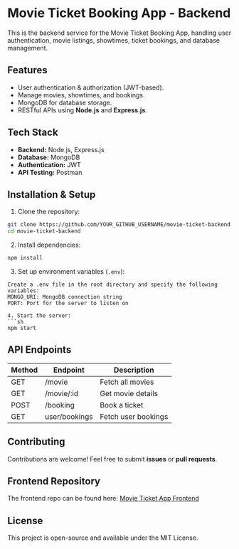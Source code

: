 #  Movie Ticket Booking App - Backend  

This is the backend service for the Movie Ticket Booking App, handling user authentication, movie listings, showtimes, ticket bookings, and database management.  

##  Features  

-  User authentication & authorization (JWT-based).  
-  Manage movies, showtimes, and bookings.  
-  MongoDB for database storage.  
-  RESTful APIs using **Node.js** and **Express.js**.  

##  Tech Stack  

- **Backend:** Node.js, Express.js  
- **Database:** MongoDB  
- **Authentication:** JWT  
- **API Testing:** Postman  


##  Installation & Setup  

1. Clone the repository:  
```sh
git clone https://github.com/YOUR_GITHUB_USERNAME/movie-ticket-backend.git
cd movie-ticket-backend
```  

2. Install dependencies:  
```sh
npm install
```  

3. Set up environment variables (`.env`):  
```
Create a .env file in the root directory and specify the following variables:
MONGO_URI: MongoDB connection string
PORT: Port for the server to listen on 

4. Start the server:  
```sh
npm start
```  

##  API Endpoints  

| Method | Endpoint           | Description            |
|--------|-------------------|------------------------|
| GET    | /movie            | Fetch all movies      |
| GET    | /movie/:id        | Get movie details     |
| POST   | /booking          | Book a ticket         |
| GET    | user/bookings     | Fetch user bookings   |

##  Contributing  

Contributions are welcome! Feel free to submit **issues** or **pull requests**.  

##  Frontend Repository  

 The frontend repo can be found here: [Movie Ticket App Frontend](https://github.com/Balakumaran1109/Movie_ticket_App-frontend)  

##  License  

This project is open-source and available under the MIT License.

